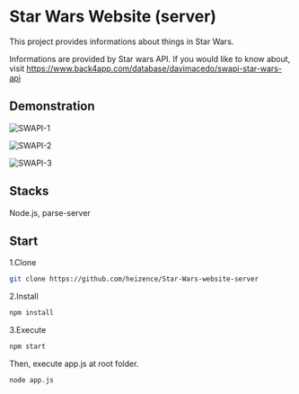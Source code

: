 # Star Wars Website (server)

This project provides informations about things in Star Wars. 

Informations are provided by Star wars API. If you would like to know about, visit https://www.back4app.com/database/davimacedo/swapi-star-wars-api


## Demonstration

![SWAPI-1](https://user-images.githubusercontent.com/47074893/80310626-abba6900-8816-11ea-9ef5-a781c79da67f.png)


![SWAPI-2](https://user-images.githubusercontent.com/47074893/80310627-ae1cc300-8816-11ea-8569-918abe18face.png)


![SWAPI-3](https://user-images.githubusercontent.com/47074893/80310629-afe68680-8816-11ea-8160-4f7f33b18df7.png)


## Stacks
Node.js, parse-server

## Start

1.Clone

```bash
git clone https://github.com/heizence/Star-Wars-website-server
```

2.Install 

```bash
npm install
```

3.Execute

```bash
npm start
```

Then, execute app.js at root folder.

```bash
node app.js
```
